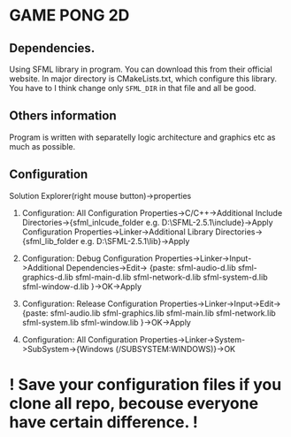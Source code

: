 # GAME PONG 2D
## Dependencies.
Using SFML library in program. You can download this from their official website.
In major directory is CMakeLists.txt, which configure this library. You have to I think
change only `SFML_DIR` in that file and all be good.
## Others information
Program is written with separatelly logic architecture and graphics etc as much as possible.

## Configuration


Solution Explorer(right mouse button)->properties
1. Configuration:  All
	Configuration Properties->C/C++->Additional Include Directories->{sfml_inlcude_folder e.g. D:\SFML-2.5.1\include}->Apply
	Configuration Properties->Linker->Additional Library Directories->{sfml_lib_folder e.g. D:\SFML-2.5.1\lib}->Apply
2. Configuration:  Debug
	Configuration Properties->Linker->Input->Additional Dependencies->Edit->
		{paste:
			sfml-audio-d.lib
			sfml-graphics-d.lib
			sfml-main-d.lib
			sfml-network-d.lib
			sfml-system-d.lib
			sfml-window-d.lib
		}->OK->Apply
3. Configuration:  Release
	Configuration Properties->Linker->Input->Edit->
		{paste:
			sfml-audio.lib
			sfml-graphics.lib
			sfml-main.lib
			sfml-network.lib
			sfml-system.lib
			sfml-window.lib
		}->OK->Apply

4. Configuration:  All
	Configuration Properties->Linker->System->SubSystem->{Windows (/SUBSYSTEM:WINDOWS)}->OK

# ! Save your configuration files if you clone all repo, becouse everyone have certain difference. !
	
